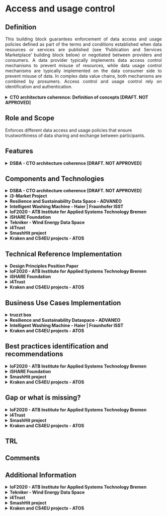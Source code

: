 # Access and usage control
## Definition
<div align="justify">This building block guarantees enforcement of data access and usage policies defined as part of the terms and conditions established when data resources or services are published (see ‘Publication and Services Marketplace’ building block below) or negotiated between providers and consumers. A data provider typically implements data access control mechanisms to prevent misuse of resources, while data usage control mechanisms are typically implemented on the data consumer side to prevent misuse of data. In complex data value chains, both mechanisms are combined by prosumers. Access control and usage control rely on identification and authentication.</div> </br>

<details>
  <summary><strong>CTO architecture coherence: Definition of concepts [DRAFT. NOT APPROVED]</strong></summary>
  
  - [Access Control](https://www.techopedia.com/definition/5831/access-control)
  
    <div align="justify">Access control is a way of limiting access to a system or to physical or virtual resources. In computing, access control is a process by which users are granted access and certain privileges to systems, resources or information.In access control systems, users must present credentials before they can be granted access. In physical systems, these credentials may come in many forms, but credentials that can't be transferred provide the most security. </div>
  
  - [Usage Control](https://www.igi-global.com/dictionary/hardware-approach-trusted-access-usage/31145)
  
    <div align="justify">Usage Control complements access control with contextual predicates, conditioning the activation of a given privilege, and obligations, i.e., mandatory actions associated to the exercise of a privilege.</div>
  
  - PIP/Directory Service
  
    <div align="justify">Where does the information come from to evaluate the rules from the policies and where to provide it. (Scope, roles, attributes).</div>
    <img src="images/Access_and_Usage_PIP.png" width="640" align="center"></br>
</details>

## Role and Scope
<div allign="justify">Enforces different data access and usage policies that ensure trustworthiness of data sharing and exchange between participants.</div>

## Features 
<details>
  <summary><strong>DSBA - CTO architecture coherence [DRAFT. NOT APPROVED]</strong></summary>
 
- Access Control
- Usage Control
- Policy rules definition language
- Enforcement of policy rules
- Policy administration and management
- Definition of credentials / roles
- Usage Control for data sovereignty
  
</details>

## Components and Technologies
<details>
  <summary><strong>DSBA - CTO architecture coherence [DRAFT. NOT APPROVED]</strong></summary>
  
- Policy Enforcement based on XACML, extend with PXP for Usage Policy Enforcement.
  
  Policies for Access Control and Usage Control should be managed in a similar way and should base on the same policy language. Therefore, the execution environments of both parties (data provider and data consumer) have to include some relevant components:
  
    - PAP Policy Administration Point: User interface to administer policies.
    - PDP Policy Decision Point: Evaluation of policies depending on context information.
    - PEP Policy Enforcement Point: Modification of data based on evaluation of PDP.
    - PIP Policy Information Point: Adding relevant context information (e.g. Scope, roles, attributes) to decide on policies, in distributed scenarios, e.g. Data Usage Policies, this could be a distributed /federated approach.
      <details>
        <summary>Detailed information about the PIP</summary>
        The policy information point might provide identity and authentication related data for (a) organizations, (b) Application execution environments and (3) individuals (Level 1, Level 2, Level 3). And additional attributes that are required for policy decisions on the object (data or service) and environment attributes. See figure below (source: NIST  Special  Publication  800-162,Guide  to  Attribute  Based  Access Control  (ABAC)  Definition and Considerations):
        <img src="images/Access_and_Usage_Details_PIP.png" width="640" align="center"></br>
      </details>
  
    - PMP Policy Management Point: Provisioning of actual policies.
    - PXP Policy Execution Point: Execution of activities from the policies _after_ data exchange and Enforcement of policies in PEP.
  
  <img src="images/Access_and_Usage_Policy_Enforcement_based_on_XACML.png" width="640" align="center"></br>
  
- IDSA: ODRL, XACML-oriented framework (PEP-PDP-PIP-PDP), Custom PAP
- FIWARE: XACML-like (iSHARE  [delegation evidence data model](https://dev.ishareworks.org/delegation/delegation-evidence.html), JSON port of XACML) implemented in Keyrock, XACML-based PEP-PDP-PAM framework, API Umbrella is iSHARE-compliant ([github](https://github.com/i4Trust/building-blocks#integrating-building-blocks-for-the-creation-of-i4trust-data-spaces), [Tutorials](https://github.com/i4Trust/tutorials)), XACML-based implemented in Keyrock (with AuthZForce component ([ReadTheDocs](https://authzforce-ce-fiware.readthedocs.io/en/latest/)), DID/VC/VP, FIWARE TRUE Connector component based on the MyData Framework ([github](https://github.com/Engineering-Research-and-Development/fiware-true-connector)).
  
</details>

<details>
  <summary><strong>i3-Market Project</strong></summary>
  
- Blockchain Framework
- HW Wallet
- Explicit-User consent
- Backplane API

<img src="images/Access_i3_Market.png" width="640" align="center"></br>

</details>

<details>
  <summary><strong>Resilience and Sustainability Data Space - ADVANEO</strong></summary>
  
  - IDSA and GAIA-X standards
  - ADVANEO's Trusted Data Hub
  - IDS Components: broker, connector, clearing house and app provider
</details>

<details>
  <summary><strong>Intelligent Washing Machine - Haier | Fraunhofer ISST</strong></summary>
 
  - COSMOPlat
  - IDS connector 
  - RFID sensor
</details>

<details>
  <summary><strong>IoF2020 - ATB Institute for Applied Systems Technology Bremen</strong></summary>
  
  - CoatRack is a third-party backend-to-backend communications framework facilitating API access, monitoring and monetization. 
  - Open Source development, hosted in <a href="https://github.com/coatrack/coatrack">GitHub</a>.
</details>


<details>
  <summary><strong>iSHARE Foundation</strong></summary>
  
  - iSHARE Open Source Authorisation Registry and Authorization exchange structure. 
    - Based on the Trust framework validated participants, parties can authorise each other data services (access control). 
    - Based on explicit consent, and with licenses that are providing usage control, the licenses organise the usage control from a legal perspective and form the foundation also for technical usage control. 
</details>

<details>
  <summary><strong>Tekniker - Wind Energy Data Space</strong></summary>
  
  - Deployment of DataSpace Connectors as technical components responsible for the correct sharing of data between a data owner (e.g. wind farm operator) and a data user(e.g. component supplier).
  - Integration of the IDSA UPL through a Java Library in DataSpace Connectors for Usage Control Interoperability
  - Development, deployment and integration with DataSpace Connectors of a domain-agnostic Wind Farm Ontology WFOnt (https://w3id.org/wfont) for resource description interoperability.
  - Development and deployment of a Context-aware policy analysis method that integrated in DataSpace Connectors efficiently ensure policy quality avoiding security breaches in usage control while enhancing its performance.
</details>

<details>
  <summary><strong>i4Trust</strong></summary>
  
  - A XACML-like architecture comprising PEP, PDP, PAP, PIP functions is implemented for access control.

</details>

<details>
  <summary><strong>SmashHit project</strong></summary>
- Consent Manager: it is a core component of the smashHit platform that includes the functionality regarding the life cycle of the consent certifications. 
  The module interacts closely with the User Administration module since the users are the subject of the contracts. 
  The functions include the consent certification creation, management, consent distribution among the parties.
  
  </details>
  
  <details>
  <summary><strong>Kraken and CS4EU projects - ATOS</strong></summary>
  
  - Ledger uSelf
  - Decentralized SSI solution
  - User centric access control to marketplace
  
</details>
  
## Technical Reference Implementation
<details>
  <summary><strong>Design Principles Position Paper</strong></summary>
  <div align="justify">Enforcing Data Protection Regulations in Health Care Applications. When a company is processing patient records for the sake of accounting an billing as a service to doctors and insurances, it is thus in the interest of the company to ensure that it complies to those regulations.</div>
  
</details>
<details>
  <summary><strong>IoF2020 - ATB Institute for Applied Systems Technology Bremen</strong></summary>
  <div align="justify"> <a href="https://coatrack.eu/">CoatRack</a> is a third-party backend-to-backend communications framework facilitating API access, monitoring and monetization. CoatRack is a framework to manage backend-to-backend communication via REST services, consisting of: distributed, lightweight API gateways and a centralized web application to generate and manage those API gateways.</div>
  
  CoatRack can facilitate your work if you have existing REST APIs and you want to do one (or more) of the following:
  - monitoring the access to your APIs
  - authentication/authorization of calls to your APIs via API keys
  - monetization of API calls, based on pay-per-call rules or flatrates

This project is part of [FIWARE](https://www.fiware.org/).
</details>

<details>
  <summary><strong>iSHARE Foundation</strong></summary>
  
  - There are many existing usage of the iSHARE Framework already, with data of more than 1,5 million organisations being available today to authorise in line with the data governance act.
</details>


<details>
  <summary><strong>i4Trust</strong></summary>
  
  - PEP and PDP functions are implemented by API gateways available in the FIWARE Catalogue. The extended version of the [Kong API gateway via plugins](https://github.com/FIWARE/kong-plugins-fiware) is recommended.
  - Implementation of PAP functions used to manage policies as well as the API to access such policies by PDP functions are implemented by the [Keyrock component](https://github.com/ging/fiware-idm) or any Authorization Registry compliant with iSHARE specifications. 
  - [Portfolio](https://i4trust.org/experiments/) of pioneer use cases relying on the i4Trust framework and the referred access control mechanisms.

</details>
  <details>
  <summary><strong>Kraken and CS4EU projects - ATOS</strong></summary>
KRAKEN project provides a decentralized SSI solution and user centric access control.
- SSI mobile app for managing VCs and key material
- Ledger USelf broker for SP integration
- Backup service allowing the use of sevarl devices

![image](https://user-images.githubusercontent.com/95075534/194543617-ad3afdeb-03ff-4b0d-a458-c3396c395331.png)

The Ledger uSelf asset (used in KRAKEN project) provides a decentralized SSI solution and user centric access control to the marketplace. The Ledger uSelf comprises an Android SSI mobile app (holders) for users managing VCs issued by trusted entities and key material (decentralized identifiers). Also, it includes a Ledger uSelf broker (server component) for facilitating the SSI integration both with the data providers (isuers) and the Service Providers (verifiers), simplifying the handling of SSI complex protocols and mechanisms. This implementation follows W3C standards and will follow digital wallet specifications from EC (eIDAS regulation).
</details>

## Business Use Cases Implementation
<details>
  <summary><strong>truzzt box</strong></summary>
  <div align="justify">In the <a href="https://www.truzzt.com/en/">truzzt box</a> your documents are always available for you and you are always in control, not even truzzt has access to your personal documents. As a verified user of your truzzt box you always know who you are dealing with, you only buy from real, verified merchants and personal data will always remain encrypted and safe. Besides. The truzzt box will automatically adapt to your usage with its artificial intelligence. </div>
  
</details>

<details>
  <summary><strong>Resilience and Sustainability Dataspace - ADVANEO</strong></summary>
  <div align="justify">Companies and organizations as users of the <a href="https://www.resilience-sustainability-dataspace.eu/">Resilience and Sustainability Dataspace</a> benefit from the data-based approach of a digital infrastructure to integrate decentralized information in a protected virtual space. With this infrastructure users are either able to apply already implemented services or to develop new services supporting our users in order to gain new insights and knowledge about. In the end, this enables users to seamlessly build their own trustworthy resilience and sustainability ecosystems. </div>
  
</details>

<details>
  <summary><strong>Intelligent Washing Machine - Haier | Fraunhofer ISST</strong></summary>
  <div align="justify">Through sensors within washing machines laundry data can be collected, which enables companies to offer their consumers a better utilization of washing machines with additional services. This data is sent to COSMOPlat for optimizing washing programs through ML. The optimized washing programs are sent back to the consumers washing machines to save energy, time, and costs, as well as it reduces the carbon footprint and will lead to longer lasting garments.</div>
  
</details>

 <details>
  <summary><strong>Kraken and CS4EU projects - ATOS</strong></summary>

  One of the use cases where this asset is used, involves end-users (e.g., data providers and data consumers) using the SSI mobile app for the onboarding/login processes on the marketplace, for selling or buying health or education data, under full user control.
![image](https://user-images.githubusercontent.com/95075534/194543864-f5718064-925d-4424-ab03-c1c0ea125c00.png)

  </details>

## Best practices identification and recommendations
<details>
  <summary><strong>IoF2020 - ATB Institute for Applied Systems Technology Bremen</strong></summary>
  <div align="justify">CoatRack facilitates the monetisation by API access control and monitoring, without determining the data format of content exchanged as long as the services are based on REST calls.</div>

</details>

<details>
  <summary><strong>iSHARE Foundation</strong></summary>
  
  - <div align="justify">The Authorisation registry role is a federated role, open to data spaces to set this up specifically for specific data spaces. The role is open for organisations to either set it up themselves, but there is a growing market of market players providing commercial authorisation registry services.</div>
</details>

<details>
  <summary><strong>SmashHit project </strong></summary>
- Maintaining a common, well-known definition of at least the main legal terms in the consents which is accessible to all the different actors is, in our opinion, a must for this kind of system. 
In our case, we have chosen to base the consent manager on top of an ontology (https://smashhiteu.github.io/smashHitCore/) so that most of the process of defining the consent terms (purpose, roles, personal data categories…) is backed by this well-known model
</details>

<details>
  <summary><strong>Kraken and CS4EU projects - ATOS</strong></summary>
The use of a SSI SDK already developed by Atos, which simplifies the embedding SSI solution, will be helpful for integrating the SSI solution with marketplace apps or legacy access systems.
  </details>

## Gap or what is missing?
<details>
  <summary><strong>IoF2020 - ATB Institute for Applied Systems Technology Bremen</strong></summary>
  <div align="justify">CoatRack offers the visualisation of access statistics. However, there is no practical payment feature yet included, to avoid monetary issues and demands with respect to banking regulations. </div>

</details>

<details>
  <summary><strong>i4Trust</strong></summary>
  <div align="justify">Evolution of the FIWARE open source components used in the framework to support ABAC based on claims of Verifiable Credentials supported by issuers of requests is under way.</div>

</details>

<details>
  <summary><strong>SmashHit project </strong></summary>
We have not seen a clear block or feature devoted to manage the consent but we think that this is important in an Access and Usage Control, this is the reason we have added the consent Manager component, to complement the description of the Building Block

  </details>
  <details>
  <summary><strong>Kraken and CS4EU projects - ATOS</strong></summary>
User consent could be included in the used VCs. 
LedgerUSelf is being evolved with SIOPv2 protocol (https://openid.net/specs/openid-connect-self-issued-v2-1_0.html) to allow integration of existing IAM solutions which support federated identity management protocols (OpenID Connect). This will be relevant for integration of such systems in data spaces initiatives like GAIA-X which is proposing SSI solutions based on SIOP and DID Comm protocols.
  </details>
  
## TRL

## Comments

## Additional Information
<details>
  <summary><strong>IoF2020 - ATB Institute for Applied Systems Technology Bremen</strong></summary>
  
  - [CoatRack's webpage](https://coatrack.eu/)
  - [GitHub repository](https://github.com/coatrack/coatrack)

</details>

<details>
  <summary><strong>Tekniker - Wind Energy Data Space</strong></summary>
  
  - [Tekniker's webpage](https://www.daekinproject.com/en/)

</details>


<details>
  <summary><strong>i4Trust</strong></summary>
  
  - [Additional information](https://github.com/i4Trust/building-blocks)

</details>

<details>
  <summary><strong>SmashHit project </strong></summary>
You can find information in the following document https://smashhit.eu/public-report-d1-3-public-innovation-concept/ 
  The SmashHit Guidelines will be able to find online very soon, currently in progress.
  </details>

  <details>
  <summary><strong>Kraken and CS4EU projects - ATOS</strong></summary>
-Kraken project deliverable D3.2 Self-Sovereign Identity Solution Final Release.
-DE4A project deliverable D5.8 Final Release of DE4A Self-Sovereign Identity Supporting Framework
</details>
